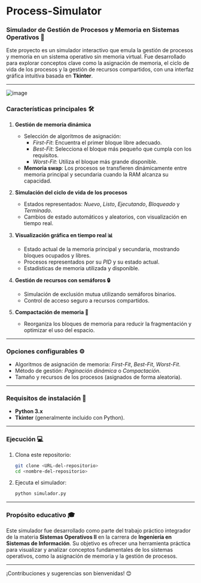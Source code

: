 # Process-Simulator

### Simulador de Gestión de Procesos y Memoria en Sistemas Operativos 🚀  

Este proyecto es un simulador interactivo que emula la gestión de procesos y memoria en un sistema operativo sin memoria virtual. Fue desarrollado para explorar conceptos clave como la asignación de memoria, el ciclo de vida de los procesos y la gestión de recursos compartidos, con una interfaz gráfica intuitiva basada en **Tkinter**.  

---
![image](https://github.com/user-attachments/assets/d5fa807b-74f4-41c1-a522-e2469cbb7873)

### **Características principales 🛠️**  

1. **Gestión de memoria dinámica**  
   - Selección de algoritmos de asignación:  
     - *First-Fit*: Encuentra el primer bloque libre adecuado.  
     - *Best-Fit*: Selecciona el bloque más pequeño que cumpla con los requisitos.  
     - *Worst-Fit*: Utiliza el bloque más grande disponible.  
   - **Memoria swap**: Los procesos se transfieren dinámicamente entre memoria principal y secundaria cuando la RAM alcanza su capacidad.  

2. **Simulación del ciclo de vida de los procesos**  
   - Estados representados: *Nuevo*, *Listo*, *Ejecutando*, *Bloqueado* y *Terminado*.  
   - Cambios de estado automáticos y aleatorios, con visualización en tiempo real.  

3. **Visualización gráfica en tiempo real 📊**  
   - Estado actual de la memoria principal y secundaria, mostrando bloques ocupados y libres.  
   - Procesos representados por su *PID* y su estado actual.  
   - Estadísticas de memoria utilizada y disponible.  

4. **Gestión de recursos con semáforos 🔒**  
   - Simulación de exclusión mutua utilizando semáforos binarios.  
   - Control de acceso seguro a recursos compartidos.  

5. **Compactación de memoria 🧹**  
   - Reorganiza los bloques de memoria para reducir la fragmentación y optimizar el uso del espacio.  

---

### **Opciones configurables ⚙️**  
- Algoritmos de asignación de memoria: *First-Fit*, *Best-Fit*, *Worst-Fit*.  
- Método de gestión: *Paginación dinámica* o *Compactación*.  
- Tamaño y recursos de los procesos (asignados de forma aleatoria).  

---

### **Requisitos de instalación 🔧**  
- **Python 3.x**  
- **Tkinter** (generalmente incluido con Python).  

---

### **Ejecución 💻**  
1. Clona este repositorio:  
   ```bash  
   git clone <URL-del-repositorio>  
   cd <nombre-del-repositorio>  
   ```  
2. Ejecuta el simulador:  
   ```bash  
   python simulador.py  
   ```  

---

### **Propósito educativo 🎓**  
Este simulador fue desarrollado como parte del trabajo práctico integrador de la materia **Sistemas Operativos II** en la carrera de **Ingeniería en Sistemas de Información**. Su objetivo es ofrecer una herramienta práctica para visualizar y analizar conceptos fundamentales de los sistemas operativos, como la asignación de memoria y la gestión de procesos.  

---

¡Contribuciones y sugerencias son bienvenidas! 😊  
